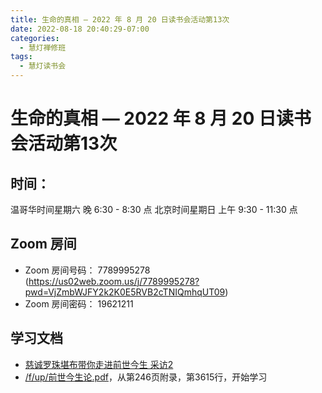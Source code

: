 ```yaml
---
title: 生命的真相 — 2022 年 8 月 20 日读书会活动第13次
date: 2022-08-18 20:40:29-07:00
categories:
  - 慧灯禅修班
tags:
  - 慧灯读书会
---
```

# 生命的真相 — 2022 年 8 月 20 日读书会活动第13次

## 时间：

温哥华时间星期六 晚 6:30 - 8:30 点
北京时间星期日 上午 9:30 - 11:30 点

## Zoom 房间

- Zoom 房间号码： 7789995278 (https://us02web.zoom.us/j/7789995278?pwd=VjZmbWJFY2k2K0E5RVB2cTNIQmhqUT09)
- Zoom 房间密码： 19621211

## 学习文档

- [慈诚罗珠堪布带你走进前世今生 采访2](https://youtu.be/MJraFZRyvBo)
- [/f/up/前世今生论.pdf](https://huidengchanxiu.net/hdv/f/up/前世今生论.pdf)，从第246页附录，第3615行，开始学习

